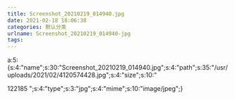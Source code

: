 ```yaml
---
title: Screenshot_20210219_014940.jpg
date: 2021-02-18 18:06:38
categories: 默认分类
urlname: Screenshot_20210219_014940-jpg
tags:
---
```

a:5:{s:4:"name";s:30:"Screenshot_20210219_014940.jpg";s:4:"path";s:35:"/usr/uploads/2021/02/4120574428.jpg";s:4:"size";s:10:"


122185
";s:4:"type";s:3:"jpg";s:4:"mime";s:10:"image/jpeg";}
